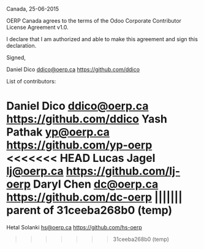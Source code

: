 Canada, 25-06-2015

OERP Canada agrees to the terms of the Odoo Corporate Contributor License
Agreement v1.0.

I declare that I am authorized and able to make this agreement and sign this
declaration.

Signed,

Daniel Dico ddico@oerp.ca https://github.com/ddico

List of contributors:

Daniel Dico ddico@oerp.ca https://github.com/ddico
Yash Pathak yp@oerp.ca https://github.com/yp-oerp
<<<<<<< HEAD
Lucas Jagel lj@oerp.ca https://github.com/lj-oerp
Daryl Chen dc@oerp.ca https://github.com/dc-oerp
||||||| parent of 31ceeba268b0 (temp)
=======
Hetal Solanki hs@oerp.ca https://github.com/hs-oerp
>>>>>>> 31ceeba268b0 (temp)

